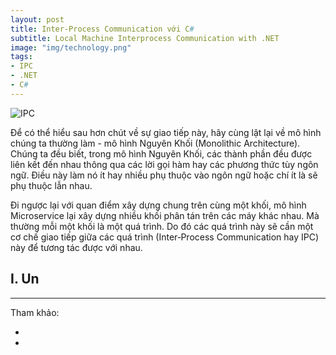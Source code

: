 ```yaml
---
layout: post
title: Inter-Process Communication với C#
subtitle: Local Machine Interprocess Communication with .NET
image: "img/technology.png"
tags:
- IPC
- .NET
- C#
---
```


![IPC](https://boxxv.github.io/img/2023/Interprocess.png "IPC")

Để có thể hiểu sau hơn chút về sự giao tiếp này, hãy cùng lật lại về mô hình chúng ta thường làm - mô hình Nguyên Khối (Monolithic Architecture). Chúng ta đều biết, trong mô hình Nguyên Khối, các thành phần đều được liên kết đến nhau thông qua các lời gọi hàm hay các phương thức tùy ngôn ngữ. Điều này làm nó ít hay nhiều phụ thuộc vào ngôn ngữ hoặc chí ít là sẽ phụ thuộc lẫn nhau.

Đi ngược lại với quan điểm xây dựng chung trên cùng một khối, mô hình Microservice lại xây dựng nhiều khối phân tán trên các máy khác nhau. Mà thường mỗi một khối là một quá trình. Do đó các quá trình này sẽ cần một cơ chế giao tiếp giữa các quá trình (Inter‑Process Communication hay IPC) này để tương tác được với nhau.


## I. Un


-----
Tham khảo:

- []()
- []()